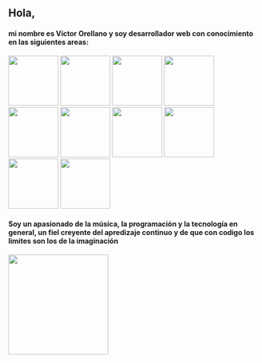 <h2> Hola, </h2> 
<h4>mi nombre es Víctor Orellano y soy desarrollador web con conocimiento en las siguientes areas:</h4>
 <div display="flex">
  <img width="100px" src="https://media0.giphy.com/media/ln7z2eWriiQAllfVcn/giphy.gif"/>
  <img width="100px" src="https://media4.giphy.com/media/eNAsjO55tPbgaor7ma/giphy.gif?cid=ecf05e472yks2r4y1jcamsa3y1bfy2csdw8s8vrfshqtxw93&rid=giphy.gif&ct=s"/>
  <img width="100px" src="https://icons-for-free.com/iconfiles/png/512/redux+original-1324760569678085188.png"/>
  <img width="100px" src="https://media0.giphy.com/media/kdFc8fubgS31b8DsVu/giphy.gif?cid=ecf05e47oc1jyw0wj58h2evu0p3oy35kyqcnh93tke32dtou&rid=giphy.gif&ct=s"/>
  <img width="100px" src="https://media4.giphy.com/media/fsEaZldNC8A1PJ3mwp/giphy.gif?cid=ecf05e47hwzpndx6q6swfxz4a7w8872zqhsdcf7zabnxeeqn&rid=giphy.gif&ct=s"/>
  <img width="100px" src="https://media3.giphy.com/media/XAxylRMCdpbEWUAvr8/giphy.gif?cid=ecf05e47sic0txds5l52frlrrj01at7vcxp7gpq7ewj4g3us&rid=giphy.gif&ct=s"/>
  <img height="100px" src="https://media4.giphy.com/media/kH1DBkPNyZPOk0BxrM/giphy.gif?cid=ecf05e47ucw2ot6yhvwgyat50418dxq3cx2qitlc607qamg7&rid=giphy.gif&ct=s"/>
  <img width="100px" src="https://media0.giphy.com/media/KzJkzjggfGN5Py6nkT/giphy.gif?cid=ecf05e47gtfyb1qphtig2k4g06zlo0im58yr04qypc5awmse&rid=giphy.gif&ct=s"/>
  <img width="100px" src="https://media2.giphy.com/media/Ri2TUcKlaOcaDBxFpY/giphy.gif?cid=ecf05e47farmcfmqpfvcx8nupxlxrx6djvm4tivd486c9cea&rid=giphy.gif&ct=s"/>
  <img width="100px" src="https://media1.giphy.com/media/IdyAQJVN2kVPNUrojM/giphy.gif?cid=ecf05e47rsl1kyt3pllwnf5fqdmq7qd3enx0yrmlujs4r1yz&rid=giphy.gif&ct=s"/>
<div/>
  <h4>Soy un apasionado de la música, la programación y la tecnología en general, un fiel creyente del apredizaje continuo y de que con codigo los limites son los de la imaginación</h4>
  <img width="200px" justifySelf="center" src="https://i.pinimg.com/originals/6e/b4/bc/6eb4bc4ebbce3fea2422b44652ae35a5.gif"/>
